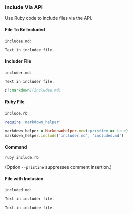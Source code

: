 <!-- >>>>>> BEGIN GENERATED FILE (include): SOURCE use_case_template.md -->
### Include Via API

Use Ruby code to include files via the API.

#### File To Be Included

<!-- >>>>>> BEGIN INCLUDED FILE (markdown): SOURCE ./includee.md -->
```includee.md```:
```markdown
Text in includee file.
```
<!-- <<<<<< END INCLUDED FILE (markdown): SOURCE ./includee.md -->

#### Includer File

<!-- >>>>>> BEGIN INCLUDED FILE (markdown): SOURCE ./includer.md -->
```includer.md```:
```markdown
Text in includer file.

@[:markdown](includee.md)

```
<!-- <<<<<< END INCLUDED FILE (markdown): SOURCE ./includer.md -->

#### Ruby File

<!-- >>>>>> BEGIN INCLUDED FILE (ruby): SOURCE ./include.rb -->
```include.rb```:
```ruby
require 'markdown_helper'

markdown_helper = MarkdownHelper.new(:pristine => true)
markdown_helper.include('includer.md', 'included.md')
```
<!-- <<<<<< END INCLUDED FILE (ruby): SOURCE ./include.rb -->

#### Command

```sh
ruby include.rb
```

<!-- >>>>>> BEGIN INCLUDED FILE (markdown): SOURCE ./../../pristine.md -->
(Option ```--pristine``` suppresses comment insertion.)
<!-- <<<<<< END INCLUDED FILE (markdown): SOURCE ./../../pristine.md -->

#### File with Inclusion

<!-- >>>>>> BEGIN INCLUDED FILE (markdown): SOURCE ./included.md -->
```included.md```:
```markdown
Text in includer file.

Text in includee file.

```
<!-- <<<<<< END INCLUDED FILE (markdown): SOURCE ./included.md -->
<!-- <<<<<< END GENERATED FILE (include): SOURCE use_case_template.md -->
